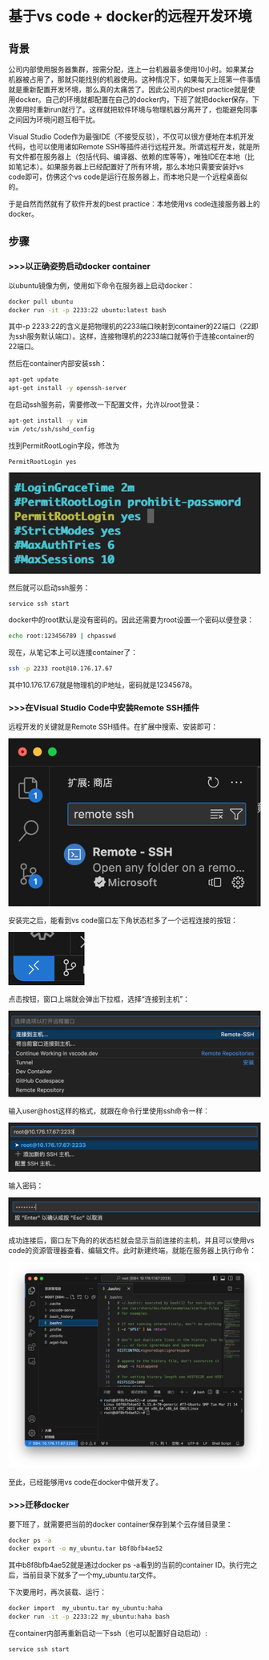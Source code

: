 # 基于vs code + docker的远程开发环境

## 背景

公司内部使用服务器集群，按需分配，连上一台机器最多使用10小时。如果某台机器被占用了，那就只能找别的机器使用。这种情况下，如果每天上班第一件事情就是重新配置开发环境，那么真的太痛苦了。因此公司内的best practice就是使用docker。自己的环境就都配置在自己的docker内，下班了就把docker保存，下次要用时重新run就行了。这样就把软件环境与物理机器分离开了，也能避免同事之间因为环境问题互相干扰。

Visual Studio Code作为最强IDE（不接受反驳），不仅可以很方便地在本机开发代码，也可以使用诸如Remote SSH等插件进行远程开发。所谓远程开发，就是所有文件都在服务器上（包括代码、编译器、依赖的库等等），唯独IDE在本地（比如笔记本）。如果服务器上已经配置好了所有环境，那么本地只需要安装好vs code即可，仿佛这个vs code是运行在服务器上，而本地只是一个远程桌面似的。

于是自然而然就有了软件开发的best practice：本地使用vs code连接服务器上的docker。

## 步骤

### >>>以正确姿势启动docker container

以ubuntu镜像为例，使用如下命令在服务器上启动docker：

```bash
docker pull ubuntu
docker run -it -p 2233:22 ubuntu:latest bash
```

其中-p 2233:22的含义是把物理机的2233端口映射到container的22端口（22即为ssh服务默认端口）。这样，连接物理机的2233端口就等价于连接container的22端口。

然后在container内部安装ssh：

```bash
apt-get update
apt-get install -y openssh-server
```

在启动ssh服务前，需要修改一下配置文件，允许以root登录：

```bash
apt-get install -y vim
vim /etc/ssh/sshd_config
```

找到PermitRootLogin字段，修改为
```
PermitRootLogin yes
```

![](./sshd_config.png)

然后就可以启动ssh服务：

```bash
service ssh start
```

docker中的root默认是没有密码的。因此还需要为root设置一个密码以便登录：

```bash
echo root:123456789 | chpasswd
```

现在，从笔记本上可以连接container了：

```bash
ssh -p 2233 root@10.176.17.67
```

其中10.176.17.67就是物理机的IP地址，密码就是12345678。

### >>>在Visual Studio Code中安装Remote SSH插件

远程开发的关键就是Remote SSH插件。在扩展中搜索、安装即可：

![](./remote_ssh_plugin.png)

安装完之后，能看到vs code窗口左下角状态栏多了一个远程连接的按钮：

![](./remote_ssh_button.png)

点击按钮，窗口上端就会弹出下拉框，选择“连接到主机”：

![](./remote_ssh_connect.png)

输入user@host这样的格式，就跟在命令行里使用ssh命令一样：

![](./remote_ssh_addr.png)

输入密码：

![](./remote_ssh_passwd.png)

成功连接后，窗口左下角的的状态栏就会显示当前连接的主机，并且可以使用vs code的资源管理器查看、编辑文件。此时新建终端，就能在服务器上执行命令：

![](./remote_ssh_window.png)

至此，已经能够用vs code在docker中做开发了。

### >>>迁移docker

要下班了，就需要把当前的docker container保存到某个云存储目录里：

```bash
docker ps -a
docker export -o my_ubuntu.tar b8f8bfb4ae52
```

其中b8f8bfb4ae52就是通过docker ps -a看到的当前的container ID。执行完之后，当前目录下就多了一个my_ubuntu.tar文件。

下次要用时，再次装载、运行：

```bash
docker import  my_ubuntu.tar my_ubuntu:haha
docker run -it -p 2233:22 my_ubuntu:haha bash
```

在container内部再重新启动一下ssh（也可以配置好自动启动）:

```bash
service ssh start
```
